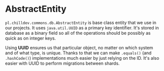 <!---
# This file is part of the ChillDev-Commons.
#
# @license http://mit-license.org/ The MIT license
# @copyright 2015 © by Rafał Wrzeszcz - Wrzasq.pl.
-->

# AbstractEntity

`pl.chilldev.commons.db.AbstractEntity` is base class entity that we use in our projects. It uses `java.util.UUID` as a primary key identifier. It's stored in database as a binary field so all of the operations should be possibly as quick as on integer keys.

Using **UUID** ensures us that particular object, no matter on which system and of what type, is unique. Thanks to that we can make `.equals()` (and `.hashCode()`) implementations much easier by just relying on the ID. It's also easier with UUID to perform migrations between shards.
